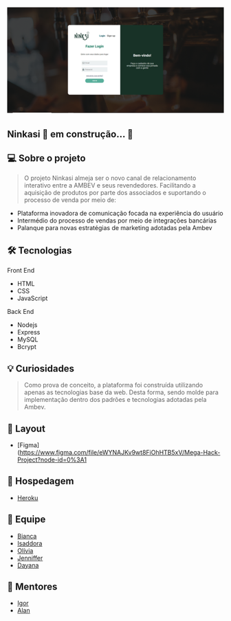 <h1 align ="center">
    <img src="./public/assets/site-photo.png" alt="Imagem do Site" title="#ninkasisum"></img>
</h1>


 
## Ninkasi 🚀 em construção... 🚧

## 💻 Sobre o projeto

> O projeto Ninkasi almeja ser o novo canal de relacionamento interativo entre a AMBEV e seus revendedores.
> Facilitando a aquisição de produtos por parte dos associados e suportando o processo de venda por meio de:

- Plataforma inovadora de comunicação focada na experiência do usuário
- Intermédio do processo de vendas por meio de integrações bancárias
- Palanque para novas estratégias de marketing adotadas pela Ambev

## 🛠 Tecnologias

Front End

- HTML
- CSS
- JavaScript

Back End

- Nodejs
- Express
- MySQL
- Bcrypt

## 💡 Curiosidades

> Como prova de conceito, a plataforma foi construída utilizando apenas as tecnologias base da web.
> Desta forma, sendo molde para implementação dentro dos padrões e tecnologias adotadas pela Ambev.

## 🎨 Layout
- [Figma](https://www.figma.com/file/eWYNAJKv9wt8FiOhHTB5xV/Mega-Hack-Project?node-id=0%3A1

## :hammer: Hospedagem
- [Heroku](https://ninkasisum.herokuapp.com/)

## 🤖 Equipe
- [Bianca](https://github.com/bkkater)
- [Isaddora](https://www.linkedin.com/in/isadorafreitas)
- [Olívia](https://www.linkedin.com/in/oliviaboretti/)
- [Jenniffer](https://www.linkedin.com/in/jenniaol/)
- [Dayana](https://www.linkedin.com/in/dayana-miranda-217a02166/)

## 📏 Mentores
- [Igor](https://www.linkedin.com/in/igor-arnaldo-de-alencar-5219b014b/)
- [Alan](https://www.linkedin.com/in/alan-almeida/)



